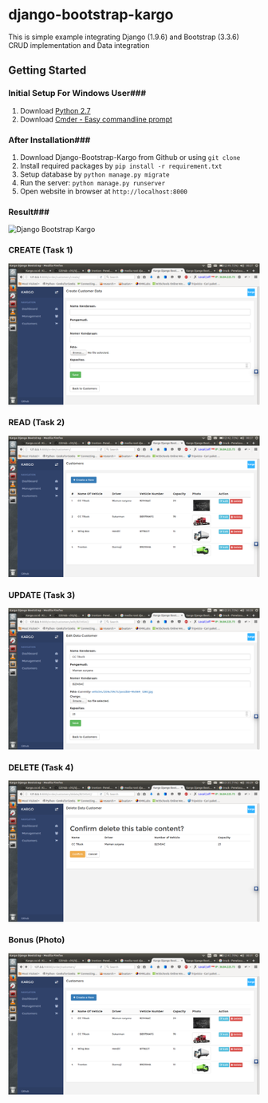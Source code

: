 django-bootstrap-kargo
===============

This is simple example integrating Django (1.9.6) and Bootstrap (3.3.6)
CRUD implementation and Data integration 

Getting Started
---------------

### Initial Setup For Windows User###
1. Download [Python 2.7](https://www.python.org/downloads/release/python-2711/)
2. Download [Cmder - Easy commandline prompt](http://cmder.net/)

### After Installation###
1. Download Django-Bootstrap-Kargo from Github or using `git clone`
2. Install required packages by `pip install -r requirement.txt` 
3. Setup database by `python manage.py migrate` 
4. Run the server: ``python manage.py runserver``
5. Open website in browser at ``http://localhost:8000``

### Result###
![Django Bootstrap Kargo](https://github.com/kargoid/django-bootstrap-kargo/raw/master/media/screenshot.png)

### CREATE (Task 1) ###
![Django Create](https://github.com/ch5/django-bootstrap-kargo/blob/master/media/Task%20Screen/1.%20CREATE%20(Task1).png)

### READ (Task 2) ###
![Django Read](https://github.com/ch5/django-bootstrap-kargo/blob/master/media/Task%20Screen/2.%20READ%20(Task%202).png)

### UPDATE (Task 3) ###
![Django Update](https://github.com/ch5/django-bootstrap-kargo/blob/master/media/Task%20Screen/3.%20UPDATE(Task%203).png)

### DELETE (Task 4) ###
![Django Delete](https://github.com/ch5/django-bootstrap-kargo/blob/master/media/Task%20Screen/4.%20DELETE%20(TASK%204).png)

### Bonus (Photo) ###
![Django Bonus](https://github.com/ch5/django-bootstrap-kargo/blob/master/media/Task%20Screen/5.%20Bonus%20Point%20(Photo).png)
